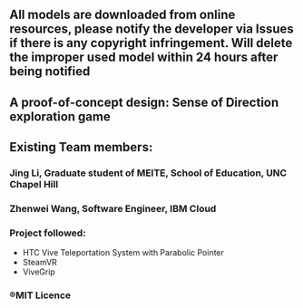 ## All models are downloaded from online resources, please notify the developer via Issues if there is any copyright infringement. Will delete the improper used model within 24 hours after being notified

## A proof-of-concept design: Sense of Direction exploration game

## Existing Team members:
### Jing Li, Graduate student of MEITE, School of Education, UNC Chapel Hill
### Zhenwei Wang, Software Engineer, IBM Cloud

### Project followed:
- HTC Vive Teleportation System with Parabolic Pointer
- SteamVR
- ViveGrip

### ®MIT Licence
